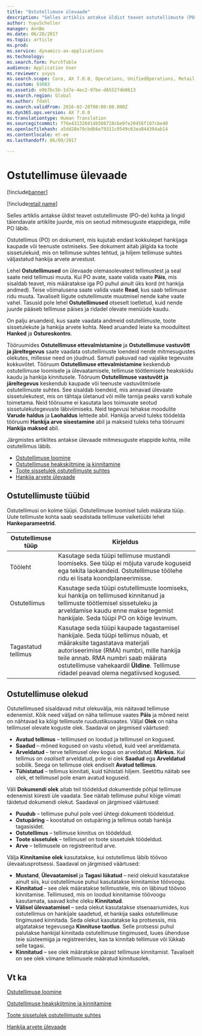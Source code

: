 ```yaml
---
title: "Ostutellimuse ülevaade"
description: "Selles artiklis antakse üldist teavet ostutellimuste (PO-de) kohta ja lingid täiendavate artiklite juurde, mis on seotud mitmesuguste etappidega, mille PO läbib."
author: YuyuScheller
manager: AnnBe
ms.date: 06/20/2017
ms.topic: article
ms.prod: 
ms.service: dynamics-ax-applications
ms.technology: 
ms.search.form: PurchTable
audience: Application User
ms.reviewer: yuyus
ms.search.scope: Core, AX 7.0.0, Operations, UnifiedOperations, Retail
ms.custom: 93083
ms.assetid: e9b7bc5b-1d7e-4ec2-97be-d655274b0613
ms.search.region: Global
ms.author: fdahl
ms.search.validFrom: 2016-02-28T00:00:00.000Z
ms.dyn365.ops.version: AX 7.0.0
ms.translationtype: Human Translation
ms.sourcegitcommit: f76e431320414b508728cbe9fe20456f107cbe40
ms.openlocfilehash: a5dd28e79cbd66e79311c0549c63ea844394ab14
ms.contentlocale: et-ee
ms.lasthandoff: 06/09/2017

---
```


# <a name="purchase-order-overview"></a>Ostutellimuse ülevaade

[!include[banner](../includes/banner.md)]

[!include[retail name](../includes/retail-name.md)]


Selles artiklis antakse üldist teavet ostutellimuste (PO-de) kohta ja lingid täiendavate artiklite juurde, mis on seotud mitmesuguste etappidega, mille PO läbib.

Ostutellimus (PO) on dokument, mis kujutab endast kokkulepet hankijaga kaupade või teenuste ostmiseks. See dokument aitab jälgida ka toote sissetulekuid, mis on tellimuse suhtes tehtud, ja hiljem tellimuse suhtes väljastatud hankija arvete arvestust.  

Lehel **Ostutellimused** on ülevaade olemasolevatest tellimustest ja seal saate neid tellimusi muuta. Kui PO avate, saate valida vaate **Päis**, mis sisaldab teavet, mis määratakse iga PO puhul ainult üks kord (nt hankija andmed). Teise võimalusena saate valida vaate **Read**, kus saab tellimuse ridu muuta. Tavaliselt liigute ostutellimuste muutmisel nende kahe vaate vahel. Tasusid pole lehel **Ostutellimused** otseselt loetletud, kuid nende juurde pääseb tellimuse päises ja ridadel olevate menüüde kaudu.  

On palju aruandeid, kus saate vaadata andmeid ostutellimuste, toote sissetulekute ja hankija arvete kohta. Need aruanded leiate ka moodulitest **Hanked** ja **Ostureskontro**.  

Tööruumides **Ostutellimuse ettevalmistamine** ja **Ostutellimuse vastuvõtt ja järeltegevus** saate vaadata ostutellimuste loendeid nende mitmesugustes olekutes, millesse need on jõudnud. Samuti pakuvad nad vajalike tegevuste kokkuvõtet. Tööruum **Ostutellimuse ettevalmistamine** keskendub ostutellimuse loomisele ja ülevaatamisele, tellimuse töötlemisele heakskiidu kaudu ja hankija kinnitusele. Tööruum **Ostutellimuse vastuvõtt ja järeltegevus** keskendub kaupade või teenuste vastuvõtmisele ostutellimuste suhtes. See sisaldab loendeid, mis annavad ülevaate sissetulekutest, mis on tähtaja ületanud või mille tarnija peaks varsti kohale toimetama. Neid tööruume ei kasutata laos toimuvate seotud sissetulekutegevuste läbiviimiseks. Neid tegevusi tehakse moodulite **Varude haldus** ja **Laohaldus** lehtede abil. Hankija arveid tuleks töödelda tööruumi **Hankija arve sisestamine** abil ja makseid tuleks teha tööruumi **Hankija maksed** abil.  

Järgmistes artiklites antakse ülevaade mitmesuguste etappide kohta, mille ostutellimus läbib.

-   [Ostutellimuse loomine](purchase-order-creation.md)
-   [Ostutellimuse heakskiitmine ja kinnitamine](purchase-order-approval-confirmation.md)
-   [Toote sissetulek ostutellimuste suhtes](product-receipt-against-purchase-orders.md)
-   [Hankija arvete ülevaade](/dynamics365/unified-operations/financials/accounts-payable/vendor-invoices-overview)

## <a name="types-of-purchase-orders"></a>Ostutellimuste tüübid
Ostutellimusi on kolme tüüpi. Ostutellimuse loomisel tuleb määrata tüüp. Uute tellimuste kohta saab seadistada tellimuse vaiketüübi lehel **Hankeparameetrid**.

| Ostutellimuse tüüp        | Kirjeldus                                                                                                                                                                                                                                                                           |
|----------------|---------------------------------------------------------------------------------------------------------------------------------------------------------------------------------------------------------------------------------------------------------------------------------------|
| Tööleht        | Kasutage seda tüüpi tellimuse mustandi loomiseks. See tüüp ei mõjuta varude koguseid ega tekita laokandeid. Ostutellimuse töölehe ridu ei lisata koondplaneerimisse.                                                                                                       |
| Ostutellimus | Kasutage seda tüüpi ostutellimuste loomiseks, kui hankija on tellimused kinnitanud ja tellimuste töötlemisel sissetuleku ja arveldamise kaudu enne makse tegemist hankijale. Seda tüüpi PO on kõige levinum.                                                                          |
| Tagastatud tellimus | Kasutage seda tüüpi kaupade tagastamisel hankijale. Seda tüüpi tellimus nõuab, et määraksite tagastatava materjali autoriseerimise (RMA) numbri, mille hankija teile annab. RMA numbri saab määrata ostutellimuse vahekaardil **Üldine**. Tellimuse ridadel peavad olema negatiivsed kogused. |

## <a name="purchase-order-statuses"></a>Ostutellimuse olekud
Ostutellimused sisaldavad mitut olekuvälja, mis näitavad tellimuse edenemist. Kõik need väljad on näha tellimuse vaates **Päis** ja mõned neist on nähtavad ka kõigi tellimuste ruudustikuvaates. Väljal **Olek** on näha tellimusel olevate koguste olek. Saadaval on järgmised väärtused:

-   **Avatud tellimus** – tellimused on loodud ja tellimusel on kogused.
-   **Saadud** – mõned kogused on vastu võetud, kuid veel arveldamata.
-   **Arveldatud** – terve tellimusel olev kogus on arveldatud. **Märkus.** Kui tellimus on *osaliselt* arveldatud, pole ei olek **Saadud** ega **Arveldatud** sobilik. Seega on tellimuse olek endiselt **Avatud tellimus**.
-   **Tühistatud** – tellimus kinnitati, kuid tühistati hiljem. Seetõttu näitab see olek, et tellimusel pole enam avatud koguseid.

Väli **Dokumendi olek** aitab teil töödeldud dokumentide põhjal tellimuse edenemist kiiresti üle vaadata. See näitab tellimuse puhul kõige viimati täidetud dokumendi olekut. Saadaval on järgmised väärtused:

-   **Puudub** – tellimuse puhul pole veel ühtegi dokumenti töödeldud.
-   **Ostupäring** – koostatud on ostupäring ja tellimus ootab hankija tagasisidet.
-   **Ostutellimus** – tellimuse kinnitus on töödeldud.
-   **Toote sissetulek** – tellimusel on toote sissetulek töödeldud.
-   **Arve** – tellimusele on registreeritud arve.

Välja **Kinnitamise olek** kasutatakse, kui ostutellimus läbib töövoo ülevaatusprotsessi. Saadaval on järgmised väärtused:

-   **Mustand**, **Ülevaatamisel** ja **Tagasi lükatud** – neid olekuid kasutatakse ainult siis, kui ostutellimuse puhul kasutatakse kinnitamise töövoogu.
-   **Kinnitatud** – see olek määratakse tellimustele, mis on läbinud töövoo kinnitamise. Tellimused, mis on loodud kinnitamise töövoogu kasutamata, saavad kohe oleku **Kinnitatud**.
-   **Välisel ülevaatamisel** – seda olekut kasutatakse stsenaariumides, kus ostutellimus on hankijale saadetud, et hankija saaks ostutellimuse tingimused kinnitada. Seda olekut kasutatakse ka protsessis, mis algatatakse tegevusega **Kinnituse taotlus**. Selle protsessi puhul palutakse hankijal kinnitada ostutellimuse tingimused, luues ühenduse teie süsteemiga ja registreerides, kas ta kinnitab tellimuse või lükkab selle tagasi.
-   **Kinnitatud** – see olek määratakse pärast tellimuse kinnitamist. Tavaliselt on see olek viimane tellimusele määratud kinnitusolek.


<a name="see-also"></a>Vt ka
--------

[Ostutellimuse loomine](purchase-order-creation.md)

[Ostutellimuse heakskiitmine ja kinnitamine](purchase-order-approval-confirmation.md)

[Toote sissetulek ostutellimuste suhtes](product-receipt-against-purchase-orders.md)

[Hankija arvete ülevaade](/dynamics365/unified-operations/financials/accounts-payable/vendor-invoices-overview)




